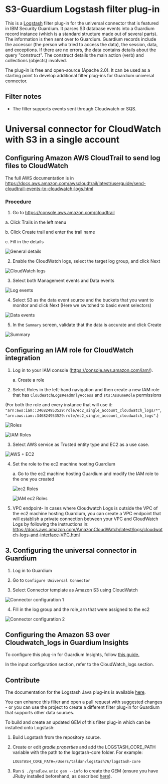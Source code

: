 # S3-Guardium Logstash filter plug-in

This is a [Logstash](https://github.com/elastic/logstash) filter plug-in for the universal connector that is featured in IBM Security Guardium. It parses S3 database events into a Guardium record instance (which is a standard structure made out of several parts). The information is then sent over to Guardium. Guardium records include the accessor (the person who tried to access the data), the session, data, and exceptions. If there are no errors, the data contains details about the query "construct". The construct details the main action (verb) and collections (objects) involved. 

The plug-in is free and open-source (Apache 2.0). It can be used as a starting point to develop additional filter plug-ins for Guardium universal connector.

## Filter notes
* The filter supports events sent through Cloudwatch or SQS.

# Universal connector for CloudWatch with S3 in a single account

## Configuring Amazon AWS CloudTrail to send log files to CloudWatch

The full AWS documentation is in
https://docs.aws.amazon.com/awscloudtrail/latest/userguide/send-cloudtrail-events-to-cloudwatch-logs.html

### Procedure

1. Go to https://console.aws.amazon.com/cloudtrail

a.	Click Trails in the left menu

b.	Click Create trail and enter the trail name

c.	Fill in the details

![General details]([universal-connectors/docs/images/cloudwatch/general_details.png](https://github.com/IBM/universal-connectors/blob/main/docs/images/cloudwatch/CloudWatch_logs.png))

2. Enable the CloudWatch logs, select the target log group, and click Next

![CloudWatch logs](universal-connectors/docs/images/cloudwatch/CloudWatch_logs.png)

3. Select both Management events and Data events

![Log events](universal-connectors/docs/images/cloudwatch/log_events.png)

4. Select S3 as the data event source and the buckets that you want to monitor and click Next (Here we switched to basic event selectors)

![Data events](universal-connectors/docs/images/cloudwatch/data_events.png)



5. In the `Summary` screen, validate that the data is accurate and click Create

 ![Summary](universal-connectors/docs/images/cloudwatch/summary.png)

## Configuring an IAM role for CloudWatch integration

1. Log in to your IAM console (https://console.aws.amazon.com/iam/).

   a. Create a role

2. Select Roles in the left-hand navigation and then create a new IAM role that has `CloudWatchLogsReadOnlyAccess` and `sts:AssumeRole` permissions

(For both the role and every instance that will use it: ``"arn:aws:iam::346824953529:role/ec2_single_account_cloudwatch_logs/*"``, ``"arn:aws:iam::346824953529:role/ec2_single_account_cloudwatch_logs"``.)

 ![Roles](universal-connectors/docs/images/cloudwatch/roles.png)

  ![IAM Roles](universal-connectors/docs/images/cloudwatch/iam_roles.png)

3. Select AWS service as Trusted entity type and EC2 as a use case.

 ![AWS + EC2](universal-connectors/docs/images/cloudwatch/awsec2.png)



4. Set the role to the ec2 machine hosting Guardium

   a. Go to the ec2 machine hosting Guardium and modify the IAM role to the one you created

   ![ec2 Roles](universal-connectors/docs/images/cloudwatch/ec2_roles.png)

    ![IAM ec2 Roles](universal-connectors/docs/images/cloudwatch/iam_ec2_rolls.png)

5. VPC endpoint- In cases where Cloudwatch Logs is outside the VPC of the ec2 machine hosting Guardium, you can create a VPC endpoint that will establish a private connection between your VPC and CloudWatch Logs by following the instructions in:
https://docs.aws.amazon.com/AmazonCloudWatch/latest/logs/cloudwatch-logs-and-interface-VPC.html

## 3. Configuring the universal connector in Guardium

1. Log in to Guardium

2. Go to `Configure Universal Connector`

3. Select Connector template as Amazon S3 using CloudWatch

 ![Connector configuration 1](universal-connectors/docs/images/cloudwatch/connector_configuration_1.png)

4. Fill in the log group and the role_arn that were assigned to the ec2

 ![Connector configuration 2](universal-connectors/docs/images/cloudwatch/connector_configuration_2.png)

## Configuring the Amazon S3 over Cloudwatch_logs in Guardium Insights

To configure this plug-in for Guardium Insights, follow [this guide.](https://github.com/IBM/universal-connectors/blob/main/docs/UC_Configuration_GI.md)

In the input configuration section, refer to the CloudWatch_logs section.

## Contribute

The documentation for the Logstash Java plug-ins is available [here](https://www.elastic.co/guide/en/logstash/current/contributing-java-plugin.html).

You can enhance this filter and open a pull request with suggested changes - or you can use the project to create a different filter plug-in for Guardium that supports other data sources.

To build and create an updated GEM of this filter plug-in which can be installed onto Logstash: 
1. Build Logstash from the repository source.
2. Create or edit _gradle.properties_ and add the LOGSTASH_CORE_PATH variable with the path to the logstash-core folder. For example: 
    
    ```LOGSTASH_CORE_PATH=/Users/taldan/logstash76/logstash-core```

3. Run ```$ ./gradlew.unix gem --info``` to create the GEM (ensure you have JRuby installed beforehand, as described [here](https://www.ibm.com/docs/en/guardium/11.3?topic=connector-developing-plug-ins)).
